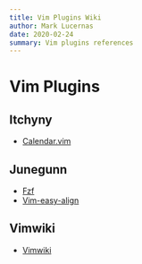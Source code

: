 ```yaml
---
title: Vim Plugins Wiki
author: Mark Lucernas
date: 2020-02-24
summary: Vim plugins references
---
```


# Vim Plugins

## Itchyny

  - [Calendar.vim](itchyny/calendar)

## Junegunn

  - [Fzf](junegunn/fzf)
  - [Vim-easy-align](junegunn/vim-easy-align)

## Vimwiki

  - [Vimwiki](vimwiki/vimwiki)
